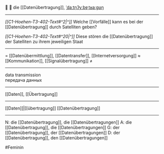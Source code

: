 📡 🔴 die [[Datenübertragung]], [ˈdaːtn̩ʔyːbɐˌtʁaːɡʊŋ](https://youglish.com/pronounce/Datenübertragung/german)

---
*[[C1-Hoehen-T3-402-Text#^2|^]]* Welche [[Vorfälle]] kann es bei der [[Datenübertragung]] durch Satelliten geben?

*[[C1-Hoehen-T3-402-Text#^20|^]]* Diese stören die [[Datenübertragung]] der Satelliten zu ihrem jeweiligen Staat


---
= [[Datenübermittlung]], [[Datentransfer]], [[Internetversorgung]]
≈ [[Kommunikation]], [[Signalübertragung]]
≠

---
data transmission  
передача данных

---
[[Daten]], [[Übertragung]]

---
[[Daten]]|[[übertragung]]
[[Datenübertragung]]


---
N: die [[Datenübertragung]], die [[Datenübertragungen]]
A: die [[Datenübertragung]], die [[Datenübertragungen]]
G: der [[Datenübertragung]], der [[Datenübertragungen]]
D: der [[Datenübertragung]], den [[Datenübertragungen]]

#Feminin 